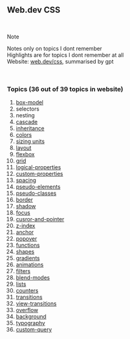 ## Web.dev CSS

<br>

>[!NOTE]
>Notes only on topics I dont remember<br>
>Highlights are for topics I dont remember at all <br>
>Website: [web.dev/css](https://web.dev/learn/css/), summarised by gpt

<br>

### Topics (36 out of 39 topics in website)
1. [box-model](./01-box-model)
2. selectors
3. nesting
4. [cascade](./04-cascade)
5. [inheritance](./05-inheritance)
6. [colors](./06-colors)
7. [sizing units](./07-sizing-units)
8. [layout](./08-layout)
9. [flexbox](./09-flexbox)
10. [grid](./10-grid)
11. [logical-properties](./11-logical-properties)
12. [custom-properties](./12-custom-properties)
13. [spacing](./13-spacing)
14. [pseudo-elements](./14-pseudo-elements)
15. [pseudo-classes](./15-pseudo-classes)
16. [border](./16-border)
17. [shadow](./17-shadow)
18. [focus](./18-focus)
19. [cusror-and-pointer](./19-cursor-and-pointer)
20. [z-index](./20-z-index)
21. [anchor](./21-anchor)
22. [popover](./22-popover)
23. [functions](./23-functions)
24. [shapes](./24-shapes)
25. [gradients](./25-gradients)
26. [animations](./26-animations)
27. [filters](./27-filters)
28. [blend-modes](./28-blend-modes)
29. [lists](./29-lists)
30. [counters](./30-counters)
31. [transitions](./31-transitions)
32. [view-transitions](./32-view-transitions)
33. [overflow](./33-overflow)
34. [background](./34-background)
35. [typography](./35-typography)
36. [custom-query](./36-custom-query)
